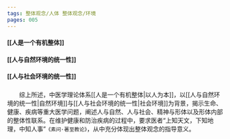 ```yaml
---
tags: 整体观念/人体 整体观念/环境
pages: 005
---
```

#### [[人是一个有机整体]]

#### [[人与自然环境的统一性]]

#### [[人与社会环境的统一性]]
###
&emsp;&emsp;综上所述，中医学理论体系[[人是一个有机整体|以人为本]]，以[[人与自然环境的统一性|自然环境]]与[[人与社会环境的统一性|社会环境]]为背景，揭示生命、健康、疾病等重大医学问题，阐述人与自然、人与社会、精神与形体以及形体内部的整体性联系。在维护健康和防治疾病的过程中，要求医者“上知天文，下知地理，中知人事”`《素问·著至教论》`，从中充分体现出整体观念的指导意义。